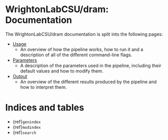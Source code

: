 # WrightonLabCSU/dram: Documentation

The WrightonLabCSU/dram documentation is split into the following pages:

- [Usage](usage.md)
  - An overview of how the pipeline works, how to run it and a description of all of the different command-line flags.
- [Parameters](params_doc.md)
  - A description of the parameters used in the pipeline, including their default values and how to modify them.
- [Output](output.md)
  - An overview of the different results produced by the pipeline and how to interpret them.

# Indices and tables

* {ref}`genindex`
* {ref}`modindex`
* {ref}`search`